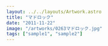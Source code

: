 ```yaml
---
layout: ../../layouts/Artwork.astro
title: "マドロック"
date: "2011-11-22"
image: "/artworks/0263マドロック.jpg"
tags: ["sample1", "sample2"]
---
```


